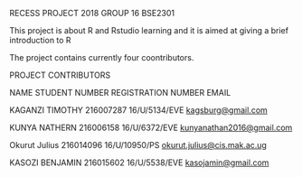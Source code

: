 RECESS PROJECT 2018 GROUP 16 BSE2301

This project is about R and Rstudio learning and it is aimed at giving a brief introduction to R

The project contains currently four coontributors.

PROJECT CONTRIBUTORS

NAME                      STUDENT NUMBER                          REGISTRATION NUMBER                       EMAIL

KAGANZI TIMOTHY             216007287                               16/U/5134/EVE                           kagsburg@gmail.com

KUNYA NATHERN               216006158                               16/U/6372/EVE                           kunyanathan2016@gmail.com

Okurut Julius               216014096                               16/U/10950/PS                           okurut.julius@cis.mak.ac.ug

KASOZI BENJAMIN             216015602                                16/U/5538/EVE                          kasojamin@gmail.com
